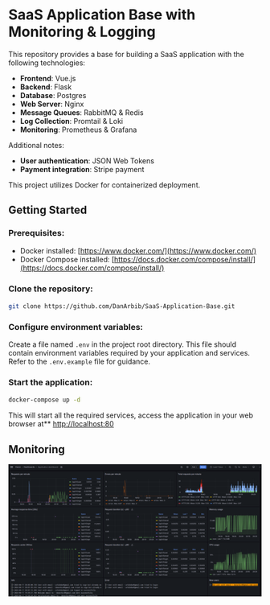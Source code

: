 # SaaS Application Base with Monitoring & Logging

This repository provides a base for building a SaaS application with the following technologies:

- **Frontend**: Vue.js
- **Backend**: Flask
- **Database**: Postgres
- **Web Server**: Nginx
- **Message Queues**: RabbitMQ & Redis
- **Log Collection**: Promtail & Loki
- **Monitoring**: Prometheus & Grafana

Additional notes:

- **User authentication**: JSON Web Tokens
- **Payment integration**: Stripe payment

This project utilizes Docker for containerized deployment.

## Getting Started

### Prerequisites:

- Docker installed: [https://www.docker.com/](https://www.docker.com/)
- Docker Compose installed: [https://docs.docker.com/compose/install/](https://docs.docker.com/compose/install/)

### Clone the repository:

```bash
git clone https://github.com/DanArbib/SaaS-Application-Base.git
```

### Configure environment variables:

Create a file named `.env` in the project root directory. This file should contain environment variables required by your application and services. Refer to the `.env.example` file for guidance.

### Start the application:

```bash
docker-compose up -d
```

This will start all the required services, access the application in your web browser at** [http://localhost:80](http://localhost:80)


## Monitoring

![Monitoring](dashboard.png)